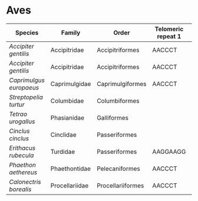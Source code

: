 # Aves

| Species | Family | Order | Telomeric repeat 1 | Telomeric repeat 2 | Data type |
| -- | --- | --- | --- | --- | --- |
| *Accipiter gentilis* | Accipitridae | Accipitriformes | AACCCT | AACCCTAACCCT | assembly |
| *Accipiter gentilis* | Accipitridae | Accipitriformes | AACCCT | AACCCTAACCCT | pacbio |
| *Caprimulgus europaeus* | Caprimulgidae | Caprimulgiformes | AACCCT | AACCCTAACCCT | assembly |
| *Streptopelia turtur* | Columbidae | Columbiformes |  |  | assembly |
| *Tetrao urogallus* | Phasianidae | Galliformes |  |  | pacbio |
| *Cinclus cinclus* | Cinclidae | Passeriformes |  |  | pacbio |
| *Erithacus rubecula* | Turdidae | Passeriformes | AAGGAAGG | AGAGG | assembly |
| *Phaethon aethereus* | Phaethontidae | Pelecaniformes | AACCCT | AACCCTAACCCT | pacbio |
| *Calonectris borealis* | Procellariidae | Procellariiformes | AACCCT | CCCCC | pacbio |
